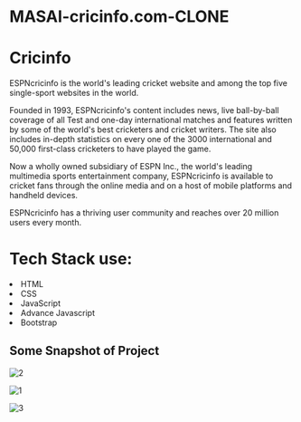 # MASAI-cricinfo.com-CLONE

# Cricinfo
ESPNcricinfo is the world's leading cricket website and among the top five single-sport websites in the world.

Founded in 1993, ESPNcricinfo's content includes news, live ball-by-ball coverage of all Test and one-day international matches and features written by some of the world's best cricketers and cricket writers. The site also includes in-depth statistics on every one of the 3000 international and 50,000 first-class cricketers to have played the game.

Now a wholly owned subsidiary of ESPN Inc., the world's leading multimedia sports entertainment company, ESPNcricinfo is available to cricket fans through the online media and on a host of mobile platforms and handheld devices.

ESPNcricinfo has a thriving user community and reaches over 20 million users every month.

# Tech Stack use:
<li> HTML
</li>
<li> CSS</li>
<li> JavaScript</li>
<li>Advance Javascript</li>
<li>Bootstrap</li>


 
 
 
## Some Snapshot of Project 

![2](https://user-images.githubusercontent.com/96364192/161259542-022fbd7e-6a40-4a89-b531-8349aff9d3d8.png)

![1](https://user-images.githubusercontent.com/96364192/161259240-bd873d06-67fb-4cc8-8049-bd10765c9ceb.png)

![3](https://user-images.githubusercontent.com/96364192/161259747-095c752d-176a-4d03-89ba-e1a079bc850f.png)
